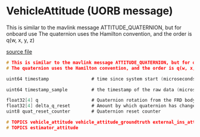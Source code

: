 # VehicleAttitude (UORB message)

This is similar to the mavlink message ATTITUDE_QUATERNION, but for onboard use The quaternion uses the Hamilton convention, and the order is q(w, x, y, z)

[source file](https://github.com/PX4/PX4-Autopilot/blob/release/1.15/msg/VehicleAttitude.msg)

```c
# This is similar to the mavlink message ATTITUDE_QUATERNION, but for onboard use
# The quaternion uses the Hamilton convention, and the order is q(w, x, y, z)

uint64 timestamp                # time since system start (microseconds)

uint64 timestamp_sample         # the timestamp of the raw data (microseconds)

float32[4] q                    # Quaternion rotation from the FRD body frame to the NED earth frame
float32[4] delta_q_reset        # Amount by which quaternion has changed during last reset
uint8 quat_reset_counter        # Quaternion reset counter

# TOPICS vehicle_attitude vehicle_attitude_groundtruth external_ins_attitude
# TOPICS estimator_attitude

```
